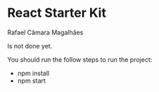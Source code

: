 # React Starter Kit
Rafael Câmara Magalhães

Is not done yet.

You should run the follow steps to run the project:
* npm install
* npm start
